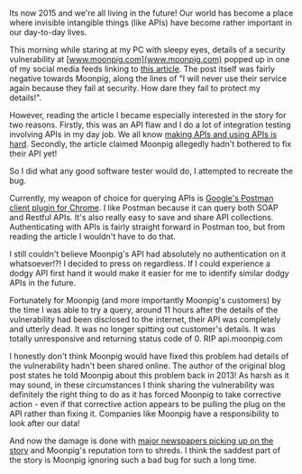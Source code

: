 Its now 2015 and we're all living in the future! Our world has become a place where invisible intangible things (like APIs) have become rather important in our day-to-day lives. 


This morning while staring at my PC with sleepy eyes, details of a security vulnerability at [www.moonpig.com](www.moonpig.com) popped up in one of my social media feeds linking to [this article](http://ifc0nfig.com/moonpig-vulnerability/). The post itself was fairly negative towards Moonpig, along the lines of "I will never use their service again because they fail at security. How dare they fail to protect my details!".


However, reading the article I became especially interested in the story for two reasons. Firstly, this was an API flaw and I do a lot of integration testing involving APIs in my day job. We all know [making APIs and using APIs is hard](https://developer.wordpress.com/2014/12/08/on-api-correctness/). Secondly, the article claimed Moonpig allegedly hadn't bothered to fix their API yet!


So I did what any good software tester would do, I attempted to recreate the bug.


Currently, my weapon of choice for querying APIs is  [Google's Postman client plugin for Chrome](https://chrome.google.com/webstore/detail/postman-rest-client/fdmmgilgnpjigdojojpjoooidkmcomcm). I like Postman because it can query both SOAP and Restful APIs. It's also really easy to save and share API collections. Authenticating with APIs is fairly straight forward in Postman too, but from reading the article I wouldn't have to do that.


I still couldn't believe Moonpig's API had absolutely no authentication on it whatsoever!?! I decided to press on regardless. If I could experience a dodgy API first hand it would make it easier for me to identify similar dodgy APIs in the future.


Fortunately for Moonpig (and more importantly Moonpig's customers) by the time I was able to try a query, around 11 hours after the details of the vulnerability had been disclosed to the internet, their API was completely and utterly dead. It was no longer spitting out customer's details. It was totally unresponsive and returning status code of 0. RIP api.moonpig.com


I honestly don't think Moonpig would have fixed this problem had details of the vulnerability hadn't been shared online. The author of the original blog post states he told Moonpig about this problem back in 2013! As harsh as it may sound, in these circumstances I think sharing the vulnerability was definitely the right thing to do as it has forced Moonpig to take corrective action - even if that corrective action appears to be pulling the plug on the API rather than fixing it. Companies like Moonpig have a responsibility to look after our data!


And now the damage is done with [major newspapers picking up on the story](http://www.theguardian.com/technology/2015/jan/06/personal-details-moonpig-exposed-security-bug) and Moonpig's reputation torn to shreds. I think the saddest part of the story is Moonpig ignoring such a bad bug for such a long time. 


